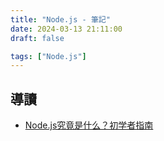 ```yaml
---
title: "Node.js - 筆記"
date: 2024-03-13 21:11:00
draft: false

tags: ["Node.js"]
---
```


## 導讀
- [Node.js究竟是什么？初学者指南](https://zhuanlan.zhihu.com/p/648238863)


